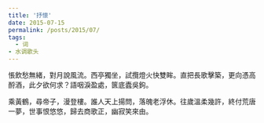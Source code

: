 ```yaml
---
title: '抒懷'
date: 2015-07-15
permalink: /posts/2015/07/ 
tags:
  - 词
- 水调歌头
---
```


悵飲愁無緒，對月說風流。西亭獨坐，試攬燈火快雙眸。直把長歌擊築，更向憑高酹酒，此夕欲何求？語咽淚盈處，篋底蠹吳鉤。


乘黃鶴，尋帝子，漫登樓。誰人天上揚問，落魄老浮休。往歲溫柔幾許，終付荒唐一夢，世事恨悠悠，歸去商歌正，幽寂笑來由。

 